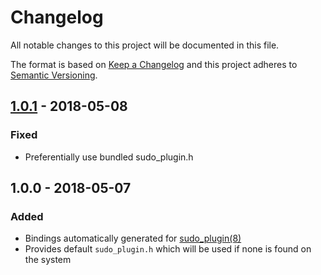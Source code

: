 # Changelog

All notable changes to this project will be documented in this file.

The format is based on [Keep a Changelog](http://keepachangelog.com/en/1.0.0/)
and this project adheres to [Semantic Versioning](http://semver.org/spec/v2.0.0.html).

## [1.0.1] - 2018-05-08

### Fixed
- Preferentially use bundled sudo_plugin.h

## 1.0.0 - 2018-05-07

### Added
- Bindings automatically generated for [sudo_plugin(8)](https://www.sudo.ws/man/1.8.22/sudo_plugin.man.html)
- Provides default `sudo_plugin.h` which will be used if none is found on the system

[1.0.1]: https://github.com/square/sudo_pair/compare/sudo_plugin-sys-v1.0.0...sudo_plugin-sys-v1.0.1
